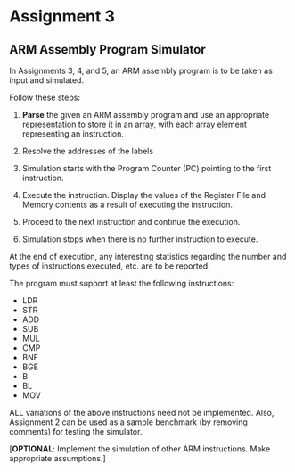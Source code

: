 # Assignment 3
## ARM Assembly Program Simulator

In Assignments 3, 4, and 5, an ARM assembly program is to be taken as input and simulated.

Follow these steps:

1. **Parse** the given an ARM assembly program and use an appropriate representation to store it in an array, with each array element representing an instruction.

2. Resolve the addresses of the labels

3. Simulation starts with the Program Counter (PC) pointing to the first instruction.

4. Execute the instruction. Display the values of the Register File and Memory contents as a result of executing the instruction.

5. Proceed to the next instruction and continue the execution.

6. Simulation stops when there is no further instruction to execute.

At the end of execution, any interesting statistics regarding the number and types of instructions executed, etc. are to be reported.

The program must support at least the following instructions:
- LDR
- STR
- ADD
- SUB
- MUL
- CMP
- BNE
- BGE
- B
- BL
- MOV


ALL variations of the above instructions need not be implemented. Also, Assignment 2 can be used as a sample benchmark (by removing comments) for testing the simulator.

[**OPTIONAL**: Implement the simulation of other ARM instructions. Make appropriate assumptions.]
